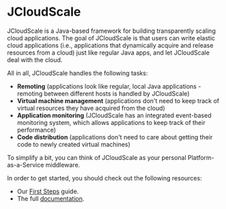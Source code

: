 # JCloudScale

JCloudScale is a Java-based framework for building transparently scaling cloud applications. The goal of JCloudScale is that users can write elastic cloud applications (i.e., applications that dynamically acquire and release resources from a cloud) just like regular Java apps, and let JCloudScale deal with the cloud.

All in all, JCloudScale handles the following tasks:

* **Remoting** (applications look like regular, local Java applications - remoting between different hosts is handled by JCloudScale)
* **Virtual machine management** (applications don't need to keep track of virtual resources they have acquired from the cloud)
* **Application monitoring** (JCloudScale has an integrated event-based monitoring system, which allows applications to keep track of their performance)
* **Code distribution** (applications don't need to care about getting their code to newly created virtual machines) 

To simplify a bit, you can think of JCloudScale as your personal Platform-as-a-Service middleware.

In order to get started, you should check out the following resources:

* Our [First Steps](docs/FirstSteps.md) guide.
* The full [documentation](docs/Documentation.md).